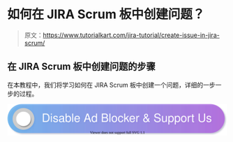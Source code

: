 # 如何在 JIRA Scrum 板中创建问题？

> 原文：<https://www.tutorialkart.com/jira-tutorial/create-issue-in-jira-scrum/>

## 在 JIRA Scrum 板中创建问题的步骤

在本教程中，我们将学习如何在 JIRA Scrum 板中创建一个问题，详细的一步一步的过程。

[![](img/925da31b32d6bc3827932f6c8afb11bb.png)](https://www.tutorialkart.com/)